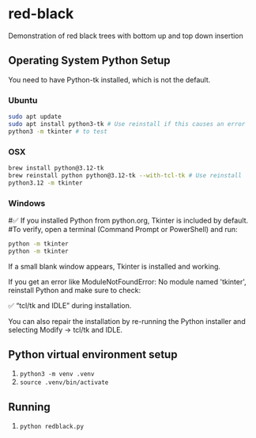 # red-black
Demonstration of red black trees with bottom up and top down insertion 

## Operating System Python Setup
You need to have Python-tk installed, which is not the default. 

### Ubuntu
```bash
sudo apt update
sudo apt install python3-tk # Use reinstall if this causes an error
python3 -m tkinter # to test
```

### OSX
```bash
brew install python@3.12-tk
brew reinstall python python@3.12-tk --with-tcl-tk # Use reinstall 
python3.12 -m tkinter
```

### Windows
#✅ If you installed Python from python.org, Tkinter is included by default.
#To verify, open a terminal (Command Prompt or PowerShell) and run:

```bash
python -m tkinter
python -m tkinter
```

If a small blank window appears, Tkinter is installed and working.

If you get an error like ModuleNotFoundError: No module named 'tkinter', reinstall Python and make sure to check:

✅ “tcl/tk and IDLE” during installation.

You can also repair the installation by re-running the Python installer and selecting Modify → tcl/tk and IDLE.

## Python virtual environment setup
1. `python3 -m venv .venv`
2. `source .venv/bin/activate`

## Running
1. `python redblack.py`